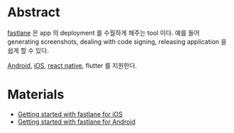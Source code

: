 # Abstract

[fastlane](https://docs.fastlane.tools/) 은 app 의 deployment 를 수월하게 해주는
tool 이다. 예를 들어 generating screenshots, dealing with code signing,
releasing application 을 쉽게 할 수 있다.

[Android](/androidappdevelopment/README.md), [iOS](/iosappdevelopment/README.md), [react native](/reactnative/README.md), flutter 를 지원한다.

# Materials

* [Getting started with fastlane for iOS](https://docs.fastlane.tools/getting-started/ios/setup/)
* [Getting started with fastlane for Android](https://docs.fastlane.tools/getting-started/android/setup/)
  